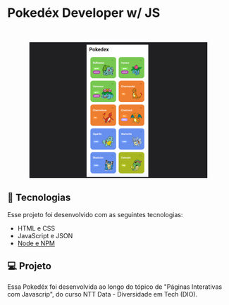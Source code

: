 <h1><strong>Pokedéx Developer w/ JS</strong> </h1>
<br>

<p align="center">
  <img alt="home-pokedex" src="./assets/image/print-readme.png" width="80%">

## 🚀 Tecnologias

Esse projeto foi desenvolvido com as seguintes tecnologias:

- HTML e CSS
- JavaScript e JSON
- [Node e NPM](https://nodejs.org/)


## 💻 Projeto

Essa Pokedéx foi desenvolvida ao longo do tópico de "Páginas Interativas com Javascrip", do curso NTT Data - Diversidade em Tech (DIO).
